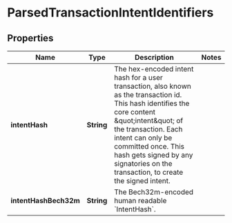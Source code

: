 

# ParsedTransactionIntentIdentifiers


## Properties

| Name | Type | Description | Notes |
|------------ | ------------- | ------------- | -------------|
|**intentHash** | **String** | The hex-encoded intent hash for a user transaction, also known as the transaction id. This hash identifies the core content \&quot;intent\&quot; of the transaction. Each intent can only be committed once. This hash gets signed by any signatories on the transaction, to create the signed intent.  |  |
|**intentHashBech32m** | **String** | The Bech32m-encoded human readable &#x60;IntentHash&#x60;. |  |



